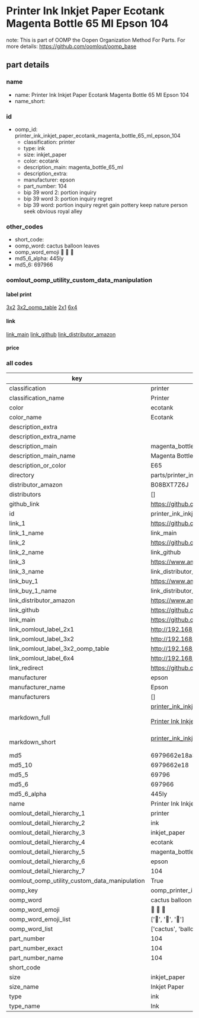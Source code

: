 # Printer Ink Inkjet Paper Ecotank Magenta Bottle 65 Ml Epson 104  

note: This is part of OOMP the Oopen Organization Method For Parts. For more details: https://github.com/oomlout/oomp_base

##  part details
  







### name
* name: Printer Ink Inkjet Paper Ecotank Magenta Bottle 65 Ml Epson 104
* name_short: 
### id
* oomp_id: printer_ink_inkjet_paper_ecotank_magenta_bottle_65_ml_epson_104
  * classification: printer
  * type: ink
  * size: inkjet_paper
  * color: ecotank
  * description_main: magenta_bottle_65_ml
  * description_extra: 
  * manufacturer: epson
  * part_number: 104
  * bip 39 word 2: portion inquiry
  * bip 39 word 3: portion inquiry regret
  * bip 39 word: portion inquiry regret gain pottery keep nature person seek obvious royal alley

### other_codes
* short_code: 
* oomp_word: cactus balloon leaves
* oomp_word_emoji :cactus: :balloon: :leaves:
* md5_6_alpha: 445ly
* md5_6: 697966






### oomlout_oomp_utility_custom_data_manipulation
#### label print
[3x2](http://192.168.1.245:1112/?label=oomp%20445ly)
[3x2_oomp_table](http://192.168.1.108:1112/?label=oomp%20445ly)
[2x1](http://192.168.1.242:1112/?label=oomp%20445ly)
[6x4](http://192.168.1.55:1112/?label=oomp%20445ly)    

#### link

[link_main](https://github.com/oomlout/oomlout_oomp_version_1_messy/tree/main/parts/printer_ink_inkjet_paper_ecotank_magenta_bottle_65_ml_epson_104) [link_github](https://github.com/oomlout/oomlout_oomp_version_1_messy/tree/main/parts/printer_ink_inkjet_paper_ecotank_magenta_bottle_65_ml_epson_104) [link_distributor_amazon](https://www.amazon.co.uk/dp/B08BXT7Z6J)                            

#### price







### all codes 
| key | value |  
| --- | --- |  
| classification | printer |  
| classification_name | Printer |  
| color | ecotank |  
| color_name | Ecotank |  
| description_extra |  |  
| description_extra_name |  |  
| description_main | magenta_bottle_65_ml |  
| description_main_name | Magenta Bottle 65 Ml |  
| description_or_color | E65 |  
| directory | parts/printer_ink_inkjet_paper_ecotank_magenta_bottle_65_ml_epson_104 |  
| distributor_amazon | B08BXT7Z6J |  
| distributors | [] |  
| github_link | https://github.com/oomlout/oomlout_oomp_part_src/tree/main/parts/printer_ink_inkjet_paper_ecotank_magenta_bottle_65_ml_epson_104 |  
| id | printer_ink_inkjet_paper_ecotank_magenta_bottle_65_ml_epson_104 |  
| link_1 | https://github.com/oomlout/oomlout_oomp_version_1_messy/tree/main/parts/printer_ink_inkjet_paper_ecotank_magenta_bottle_65_ml_epson_104 |  
| link_1_name | link_main |  
| link_2 | https://github.com/oomlout/oomlout_oomp_version_1_messy/tree/main/parts/printer_ink_inkjet_paper_ecotank_magenta_bottle_65_ml_epson_104 |  
| link_2_name | link_github |  
| link_3 | https://www.amazon.co.uk/dp/B08BXT7Z6J |  
| link_3_name | link_distributor_amazon |  
| link_buy_1 | https://www.amazon.co.uk/dp/B08BXT7Z6J |  
| link_buy_1_name | link_distributor_amazon |  
| link_distributor_amazon | https://www.amazon.co.uk/dp/B08BXT7Z6J |  
| link_github | https://github.com/oomlout/oomlout_oomp_version_1_messy/tree/main/parts/printer_ink_inkjet_paper_ecotank_magenta_bottle_65_ml_epson_104 |  
| link_main | https://github.com/oomlout/oomlout_oomp_version_1_messy/tree/main/parts/printer_ink_inkjet_paper_ecotank_magenta_bottle_65_ml_epson_104 |  
| link_oomlout_label_2x1 | http://192.168.1.242:1112/?label=oomp%20445ly |  
| link_oomlout_label_3x2 | http://192.168.1.245:1112/?label=oomp%20445ly |  
| link_oomlout_label_3x2_oomp_table | http://192.168.1.108:1112/?label=oomp%20445ly |  
| link_oomlout_label_6x4 | http://192.168.1.55:1112/?label=oomp%20445ly |  
| link_redirect | https://github.com/oomlout/oomlout_oomp_version_1_messy/tree/main/parts/printer_ink_inkjet_paper_ecotank_magenta_bottle_65_ml_epson_104 |  
| manufacturer | epson |  
| manufacturer_name | Epson |  
| manufacturers | [] |  
| markdown_full | [printer_ink_inkjet_paper_ecotank_magenta_bottle_65_ml_epson_104](none)<br>[](none)<br>[Printer Ink Inkjet Paper Ecotank Magenta Bottle 65 Ml Epson 104](none)<br><br> |  
| markdown_short | [printer_ink_inkjet_paper_ecotank_magenta_bottle_65_ml_epson_104](none)<br><br> |  
| md5 | 6979662e18a3526de75475ed695d3542 |  
| md5_10 | 6979662e18 |  
| md5_5 | 69796 |  
| md5_6 | 697966 |  
| md5_6_alpha | 445ly |  
| name | Printer Ink Inkjet Paper Ecotank Magenta Bottle 65 Ml Epson 104 |  
| oomlout_detail_hierarchy_1 | printer |  
| oomlout_detail_hierarchy_2 | ink |  
| oomlout_detail_hierarchy_3 | inkjet_paper |  
| oomlout_detail_hierarchy_4 | ecotank |  
| oomlout_detail_hierarchy_5 | magenta_bottle_65_ml |  
| oomlout_detail_hierarchy_6 | epson |  
| oomlout_detail_hierarchy_7 | 104 |  
| oomlout_oomp_utility_custom_data_manipulation | True |  
| oomp_key | oomp_printer_ink_inkjet_paper_ecotank_magenta_bottle_65_ml_epson_104 |  
| oomp_word | cactus balloon leaves |  
| oomp_word_emoji | :cactus: :balloon: :leaves: |  
| oomp_word_emoji_list | [':cactus:', ':balloon:', ':leaves:'] |  
| oomp_word_list | ['cactus', 'balloon', 'leaves'] |  
| part_number | 104 |  
| part_number_exact | 104 |  
| part_number_name | 104 |  
| short_code |  |  
| size | inkjet_paper |  
| size_name | Inkjet Paper |  
| type | ink |  
| type_name | Ink |  
